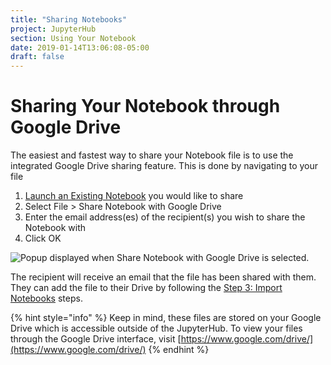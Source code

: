 ```yaml
---
title: "Sharing Notebooks"
project: JupyterHub
section: Using Your Notebook
date: 2019-01-14T13:06:08-05:00
draft: false
---
```


# Sharing Your Notebook through Google Drive

The easiest and fastest way to share your Notebook file is to use the integrated Google Drive sharing feature. This is done by navigating to your file

1. [Launch an Existing Notebook](../getting-started/launch-an-existing-notebook.md#opening-an-existing-notebook-you-own-from-google-drive) you would like to share
2. Select File &gt; Share Notebook with Google Drive
3. Enter the email address\(es\) of the recipient\(s\) you wish to share the Notebook with
4. Click OK

![Popup displayed when Share Notebook with Google Drive is selected.](../.gitbook/assets/screenshot-from-2018-10-01-13-38-48.png)

The recipient will receive an email that the file has been shared with them. They can add the file to their Drive by following the [Step 3: Import Notebooks](../getting-started/step-3-import-notebooks.md) steps.

{% hint style="info" %}
Keep in mind, these files are stored on your Google Drive which is accessible outside of the JupyterHub. To view your files through the Google Drive interface, visit [https://www.google.com/drive/](https://www.google.com/drive/)
{% endhint %}
